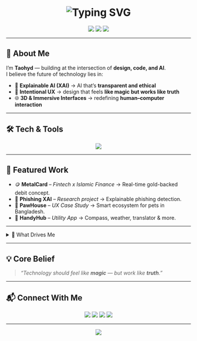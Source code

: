 <h1 align="center">
  <img src="https://readme-typing-svg.herokuapp.com?font=Orbitron&size=30&duration=3000&pause=1000&color=6EE7B7&center=true&vCenter=true&width=600&lines=✨+Fardaus+Taohyd;Designer+·+Developer+·+AI+Explorer;Shaping+Future+UX+%2B+AI+%2B+3D" alt="Typing SVG" />
</h1>

<p align="center">
  <img src="https://img.shields.io/badge/Product%20Design-UX%2FUI-%236EE7B7?style=for-the-badge&logo=figma&logoColor=white"/>
  <img src="https://img.shields.io/badge/Frontend%20Dev-React%2FTailwind-%234F46E5?style=for-the-badge&logo=react&logoColor=white"/>
  <img src="https://img.shields.io/badge/AI%20%2B%20UX-XAI%2FNLP%2F3D-%23F59E0B?style=for-the-badge&logo=python&logoColor=white"/>
</p>

---

## 🚀 About Me  

I’m **Taohyd** — building at the intersection of **design, code, and AI**.  
I believe the future of technology lies in:  

- 🧠 **Explainable AI (XAI)** → AI that’s **transparent and ethical**  
- 🎨 **Intentional UX** → design that feels **like magic but works like truth**  
- 🌐 **3D & Immersive Interfaces** → redefining **human–computer interaction**

---

## 🛠️ Tech & Tools  

<p align="center">
  <img src="https://skillicons.dev/icons?i=figma,react,tailwind,threejs,python,js,html,css" />
</p>

---

## 📌 Featured Work  

- 🪙 **MetalCard** – *Fintech x Islamic Finance* → Real-time gold-backed debit concept.  
- 🧠 **Phishing XAI** – *Research project* → Explainable phishing detection.  
- 🐾 **PawHouse** – *UX Case Study* → Smart ecosystem for pets in Bangladesh.  
- 📱 **HandyHub** – *Utility App* → Compass, weather, translator & more.  

---

<details>
<summary>🧭 What Drives Me</summary>  

- ✨ Designing **delightful** experiences, not just usable ones  
- 🧬 Making **AI human-centered** and understandable  
- 🌍 Collaborating with mindful, **remote-first teams**  
- 🧰 Turning **concepts into meaningful products**  
</details>

---

## 💡 Core Belief  

> *“Technology should feel like **magic** — but work like **truth**.”*

---

## 📬 Connect With Me  

<p align="center">
  <a href="https://fardaustaohyd.github.io/fardaustaohyd-portfolio/"><img src="https://img.shields.io/badge/Portfolio-%23096A2E?style=for-the-badge&logo=vercel&logoColor=white" /></a>
  <a href="https://www.behance.net/fardaustaohyd"><img src="https://img.shields.io/badge/Behance-%231877F2?style=for-the-badge&logo=behance&logoColor=white" /></a>
  <a href="mailto:fardaustaohyd31@gmail.com"><img src="https://img.shields.io/badge/Email-%23EA4335?style=for-the-badge&logo=gmail&logoColor=white" /></a>
  <a href="https://drive.google.com/file/d/1YCgtftijuIcdhgDGWn_JOuKZNAy3tzIV/view?usp=drive_link"><img src="https://img.shields.io/badge/Download%20CV-%23FFB703?style=for-the-badge&logo=adobeacrobatreader&logoColor=white" /></a>
</p>

---

<p align="center">
  <img src="https://capsule-render.vercel.app/api?type=waving&color=6EE7B7&height=100&section=footer"/>
</p>
